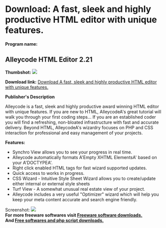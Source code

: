 # Download: A fast, sleek and highly productive HTML editor with unique features.

**Program name:**

## Alleycode HTML Editor 2.21

  
**Thumbshot:** ![](http://www.freewarefiles.com/screenshot/alleycodehtmleditor_md.gif)   
  
**Download link:** [Download A fast, sleek and highly productive HTML editor with unique features.](http://freesoftwares.boysofts.com/Alleycode-HTML-Editor_program_22481.html)  
  


**Publisher's Description**  
  


Alleycode is a fast, sleek and highly productive award winning HTML editor with unique features. If you are new to HTML, AlleycodeA's great tutorial will walk you through your first coding steps... If you are an established coder you will find a refreshing, non-bloated infrastructure with fast and accurate delivery. Beyond HTML, AlleycodeA's wizardry focuses on PHP and CSS interaction for professional and easy management of your projects. 

**Features:**

  * Synchro View allows you to see your progress in real time. 
  * Alleycode automatically formats A'Empty XHTML ElementsA' based on your A'DOCTYPEA'. 
  * Right click enabled HTML tags for fast wizard supported updates. 
  * Quick access to works in progress. 
  * CSS Wizard - Intuitive Style Sheet Wizard allows you to create/update either internal or external style sheets 
  * Turf View - A somewhat unusual real estate view of your project. 
  * Alleycode includes a very useful "Optimizer" wizard which will help you keep your meta content accurate and search engine friendly. 

  
  
Screenshot: ![](http://www.freewarefiles.com/screenshot/alleycodehtmleditor.gif)   
**For more freeware softwares visit [Freeware software downloads.](http://freesoftwares.boysofts.com/)**   
**And [Free softwares and php script downloads.](http://www.boysofts.com/)**
